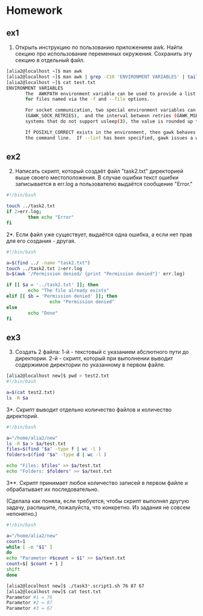 # Homework

## ex1

1. Открыть инструкцию по пользованию приложением awk. Найти секцию про использование переменных окружения. Сохранить эту секцию в отдельный файл.

```bash
[alia2@localhost ~]$ man awk
[alia2@localhost ~]$ man awk | grep -C10 'ENVIRONMENT VARIABLES' | tail -11 > test.txt
[alia2@localhost ~]$ cat test.txt
ENVIRONMENT VARIABLES
       The  AWKPATH environment variable can be used to provide a list of directories that gawk searches when looking
       for files named via the -f and --file options.

       For socket communication, two special environment variables can be used  to  control  the  number  of  retries
       (GAWK_SOCK_RETRIES),  and the interval between retries (GAWK_MSEC_SLEEP).  The interval is in milliseconds. On
       systems that do not support usleep(3), the value is rounded up to an integral number of seconds.

       If POSIXLY_CORRECT exists in the environment, then gawk behaves exactly as if --posix had  been  specified  on
       the command line.  If --lint has been specified, gawk issues a warning message to this effect.

```

## ex2

2. Написать скрипт, который создаёт файл "task2.txt" директорией выше своего местоположения. В случае ошибки текст ошибки записывается в err.log а пользователю выдаётся сообщение "Error."

```bash
#!/bin/bash

touch ../task2.txt
if 2>err.log;
        then echo "Error"
fi
```

2*. Если файл уже существует, выдаётся одна ошибка, а если нет прав для его создания - другая.

```bash
#!/bin/bash

a=$(find ../ -name "task2.txt")
touch ../task2.txt 2>err.log
b=$(awk '/Permission denied/ {print "Permission denied"}' err.log)

if [[ $a = '../task2.txt' ]]; then
        echo "The file already exists"
elif [[ $b = 'Permission denied' ]]; then
                echo "Permission denied"
else
        echo "Done"
fi
```

## ex3

3. Создать 2 файла: 1-й - текстовый с указанием абслютного пути до директории. 2-й - скрипт, который при выполнении выводит содержимое директории по указанному в первом файле.

```bash
[alia2@localhost new]$ pwd > test2.txt
#!/bin/bash

a=$(cat test2.txt)
ls -R $a
```

3*. Скрипт выводит отдельно количество файлов и количество директорий.

```bash
#!/bin/bash

a="/home/alia2/new"
ls -R $a > $a/test.txt
files=$(find "$a" -type f | wc -l )
folders=$(find "$a" -type d | wc -l )

echo "Files: $files" >> $a/test.txt
echo "Folders: $folders" >> $a/test.txt
```

3**. Скрипт принимает любое количество записей в первом файле и обрабатывает их последовательно.

(Сделала как поняла, если требуется, чтобы скрипт выполнял другую задачу, распишите, пожалуйста, что конкретно. Из задания не совсем непонятно.)

```bash
#!/bin/bash

a="/home/alia2/new"
count=1
while [ -n "$1" ]
do
echo "Parametor #$count = $1" >> $a/test.txt
count=$[ $count + 1 ]
shift
done

[alia2@localhost new]$ ./task3*.script1.sh 76 87 67
[alia2@localhost new]$ cat test.txt
Parametor #1 = 76
Parametor #2 = 87
Parametor #3 = 67
```

